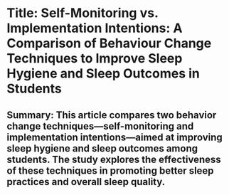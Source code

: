 # Title: Self-Monitoring vs. Implementation Intentions: A Comparison of Behaviour Change Techniques to Improve Sleep Hygiene and Sleep Outcomes in Students

## Summary: This article compares two behavior change techniques—self-monitoring and implementation intentions—aimed at improving sleep hygiene and sleep outcomes among students. The study explores the effectiveness of these techniques in promoting better sleep practices and overall sleep quality.